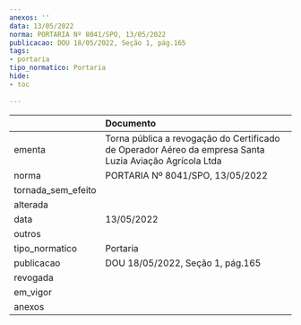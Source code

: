 ```yaml
---
anexos: ''
data: 13/05/2022
norma: PORTARIA Nº 8041/SPO, 13/05/2022
publicacao: DOU 18/05/2022, Seção 1, pág.165
tags:
- portaria
tipo_normatico: Portaria
hide: 
- toc 
 
---
```


|                    | Documento                                                                                               |
|:-------------------|:--------------------------------------------------------------------------------------------------------|
| ementa             | Torna pública a revogação do Certificado de Operador Aéreo da empresa Santa Luzia Aviação Agrícola Ltda |
| norma              | PORTARIA Nº 8041/SPO, 13/05/2022                                                                        |
| tornada_sem_efeito |                                                                                                         |
| alterada           |                                                                                                         |
| data               | 13/05/2022                                                                                              |
| outros             |                                                                                                         |
| tipo_normatico     | Portaria                                                                                                |
| publicacao         | DOU 18/05/2022, Seção 1, pág.165                                                                        |
| revogada           |                                                                                                         |
| em_vigor           |                                                                                                         |
| anexos             |                                                                                                         |
